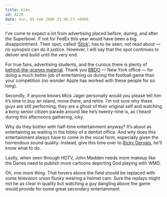 ```yaml
---
title: Hike.
id: 4228
date: Sun, 05 Feb 2006 21:46:23 +0000
---
```


I’ve come to expect a lot from advertising placed before, during, and after the Superbowl. If not for FedEx this year would have been a big disappointment. Their spot, called ‘[Stick](http://video.google.com/videoplay?docid=-8181801990250175607)‘, has to be seen, not read about — no synopsis can do it justice. However, I will say that the spot continues to deliver and build until the very end.  

For true fans, advertising students, and the curious there is plenty of [behind-the-scenes material](http://www.thenewsmarket.com/CustomLink/StoryDetailsEx.aspx?GUID=cbe4d623-02d4-4b3e-afd3-eb043e938e7f&CustomPage=1&ParentGUID=f0e31f73-0dcb-4dde-a93f-09274f0b472f). Thank you [<span class="caps">BBDO</span>](http://www.bbdo.com/) — New York office — for doing a much better job of entertaining us during the football game than your competition (no wonder Apple has worked with these people for so long).  

Secondly, if anyone knows Mick Jager personally would you please tell him it’s time to buy an island, move there, and retire. I’m not sure why these guys are still performing, they are a ghost of their original self and watching a bony senior citizen parade around like he’s twenty-nine is, as I heard during this afternoons gathering, icky.  

Why do they bother with half-time entertainment anyway? It’s about as entertaining as waiting in the lobby of a dentist office. And why does this entertainment always have to come in the vocal form, especially given the horrendous sound quality. Instead, give this time over to [Ricky Gervais](http://www.rickygervais.com/), he’ll know what to do.  

Lastly, when seen through <span class="caps">HDTV</span>, John Madden needs more makeup like the Danes need to publish more cartoons depicting God playing with <span class="caps">WMD</span>.  

Oh, one more thing. That hovers above the field should be replaced with some television union flunky wearing a helmet cam. Sure the replays might not be as clear in quality but watching a guy dangling above the game would provide for some great secondary entertainment.






